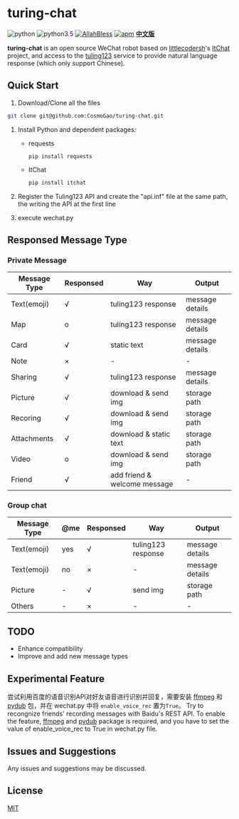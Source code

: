 # turing-chat 

![python](https://img.shields.io/badge/python-2.7-ff69b4.svg) ![python3.5](https://img.shields.io/badge/python-3.5-blue.svg) [![AllahBless](https://cdn.rawgit.com/LunaGao/BlessYourCodeTag/master/tags/ramen.svg)](https://github.com/LunaGao/BlessYourCodeTag) [![apm](https://img.shields.io/apm/l/vim-mode.svg)](/LICENSE)     **[中文版](/README.md)**

**turing-chat** is an open source WeChat robot based on  [littlecodersh](https://github.com/littlecodersh)'s [ItChat](https://github.com/littlecodersh/ItChat) project, and access to the [tuling123](http://www.tuling123.com/) service to provide natural language response (which only support Chinese).

## Quick Start
1. Download/Clone all the files

```bash
git clone git@github.com:CosmoGao/turing-chat.git
```

1. Install Python and dependent packages:

    - requests

        ```shell
        pip install requests
        ```
    
    - ItChat

        ```bash
        pip install itchat
        ```

1. Register the Tuling123 API and create the "api.inf" file at the same path, the writing the API at the first line

1. execute wechat.py


## Responsed Message Type
### Private Message
| Message Type | Responsed | Way | Output | 
| --- | --- | --- | --- | 
| Text(emoji) | √ | tuling123 response | message details | 
| Map | o | tuling123 response | message details | 
| Card | √ | static text | message details | 
| Note | × | - | - | 
| Sharing | √ | tuling123 response | message details | 
| Picture | √ | download & send img | storage path | 
| Recoring | √ | download & send img | storage path | 
| Attachments | √ | download & static text | storage path | 
| Video | o | download & send img | storage path | 
| Friend | √ | add friend & welcome message | - | 

### Group chat
| Message Type | @me | Responsed | Way | Output | 
| --- | --- | --- | --- | --- | 
| Text(emoji) | yes | √ | tuling123 response | message details | 
| Text(emoji) | no | × | - | message details | 
| Picture | - | √ | send img | storage path | 
| Others | - | × | - | - | 


## TODO
 - Enhance compatibility
 - Improve and add new message types

## Experimental Feature
尝试利用百度的语音识别API对好友语音进行识别并回复，需要安装 [ffmpeg](http://ffmpeg.org/) 和 [pydub](https://github.com/jiaaro/pydub) 包，并在 wechat.py 中将 `enable_voice_rec` 置为`True`。
Try to recongnize friends' recording messages with Baidu's REST API. To enable the feature, [ffmpeg](http://ffmpeg.org/) and [pydub](https://github.com/jiaaro/pydub) package is required, and you have to set the value of enable_voice_rec to True in wechat.py file.

## Issues and Suggestions
Any issues and suggestions may be discussed.

## License
[MIT](/LICENSE)
